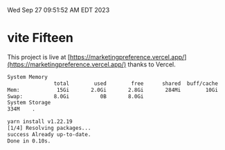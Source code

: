 Wed Sep 27 09:51:52 AM EDT 2023

# vite Fifteen


This project is live at [https://marketingpreference.vercel.app/](https://marketingpreference.vercel.app/) thanks to Vercel.

```bash
System Memory
               total        used        free      shared  buff/cache   available
Mem:            15Gi       2.0Gi       2.8Gi       284Mi        10Gi        12Gi
Swap:          8.0Gi          0B       8.0Gi
System Storage
334M	.
```
```bash
yarn install v1.22.19
[1/4] Resolving packages...
success Already up-to-date.
Done in 0.10s.
```
